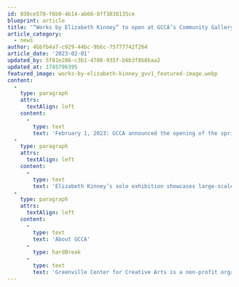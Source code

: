 ```yaml
---
id: 030ce570-f6b0-4b14-ab66-8ff3838135ce
blueprint: article
title: '“Works by Elizabeth Kinney” to open at GCCA’s Community Gallery Exhibition begins First Friday, March 3rd, 2023'
article_category:
  - news
author: 4bbfb4a7-c929-44bc-9b6c-75777742f264
article_date: '2023-02-01'
updated_by: 5f81e286-c3b1-4700-935f-b6b3f8b8baa2
updated_at: 1745796395
featured_image: works-by-elizabeth-kinney_gvv1_featured-image.webp
content:
  -
    type: paragraph
    attrs:
      textAlign: left
    content:
      -
        type: text
        text: 'February 1, 2023: GCCA announced the opening of the spring Community Gallery exhibition, Works by Elizabeth Kinney, on First Friday, March 3, 2023, from 6 - 9 PM. Join us for the evening with welcoming remarks from our CEO, Jess Burgess, at 6:30 PM and the opportunity to meet Elizabeth and discuss her exhibition.'
  -
    type: paragraph
    attrs:
      textAlign: left
    content:
      -
        type: text
        text: 'Elizabeth Kinney’s solo exhibition showcases large-scale paintings and charcoal drawings. Elizabeth, a muralist, captures strange, beautiful, and comforting moments through the use of intense colors and finds inspiration from the community around her. She has been working in mixed media since 1994, with a focus on portraits, murals, and paintings. She currently has work on display at Hotel Domestique, and Restaurant 17. You might see some of her murals around Greenville and Travelers Rest if you ever bike the trail, wander the neighborhoods, or listen to Music in the Park.'
  -
    type: paragraph
    attrs:
      textAlign: left
    content:
      -
        type: text
        text: 'About GCCA'
      -
        type: hardBreak
      -
        type: text
        text: 'Greenville Center for Creative Arts is a non-profit organization that aims to enrich the cultural fabric of the community through visual arts promotion, education, and inspiration. For more information, visit www.artcentergreenville.org, call 864-735-3948, or check out GCCA on Facebook (Greenville Center for Creative Arts) & Instagram (@artcentergvl).'
---
```


